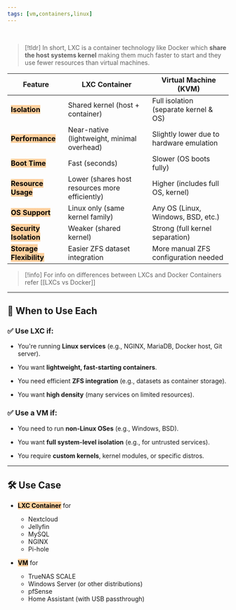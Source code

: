 ```yaml
---
tags: [vm,containers,linux]
---
```


</br>

> [!tldr] 
> In short, LXC is a container technology like Docker which **share the host systems kernel** making them much faster to start and they use fewer resources than virtual machines.

|Feature|**LXC Container**|**Virtual Machine (KVM)**|
|---|---|---|
|<mark style="background: #FFB86CA6;">**Isolation**</mark>|Shared kernel (host + container)|Full isolation (separate kernel & OS)|
|<mark style="background: #FFB86CA6;">**Performance**</mark>|Near-native (lightweight, minimal overhead)|Slightly lower due to hardware emulation|
|<mark style="background: #FFB86CA6;">**Boot Time**</mark>|Fast (seconds)|Slower (OS boots fully)|
|<mark style="background: #FFB86CA6;">**Resource Usage**</mark>|Lower (shares host resources more efficiently)|Higher (includes full OS, kernel)|
|<mark style="background: #FFB86CA6;">**OS Support**</mark>|Linux only (same kernel family)|Any OS (Linux, Windows, BSD, etc.)|
|<mark style="background: #FFB86CA6;">**Security Isolation**</mark>|Weaker (shared kernel)|Strong (full kernel separation)|
|<mark style="background: #FFB86CA6;">**Storage Flexibility**</mark>|Easier ZFS dataset integration|More manual ZFS configuration needed|

> [!info] 
> For info on differences between LXCs and Docker Containers refer [[LXCs vs Docker]]

---

## 🔧 When to Use Each

### ✅ **Use LXC if:**

- You're running **Linux services** (e.g., NGINX, MariaDB, Docker host, Git server).
    
- You want **lightweight, fast-starting containers**.
    
- You need efficient **ZFS integration** (e.g., datasets as container storage).
    
- You want **high density** (many services on limited resources).


### ✅ **Use a VM if:**

- You need to run **non-Linux OSes** (e.g., Windows, BSD).
    
- You want **full system-level isolation** (e.g., for untrusted services).
    
- You require **custom kernels**, kernel modules, or specific distros.

---

## 🛠️ Use Case

- <mark style="background: #FFB86CA6;">**LXC Container**</mark> for
	- Nextcloud
	- Jellyfin
	- MySQL
	- NGINX
	- Pi-hole
    
- <mark style="background: #FFB86CA6;">**VM**</mark> for
	- TrueNAS SCALE
	- Windows Server (or other distributions)
	- pfSense
	- Home Assistant (with USB passthrough)